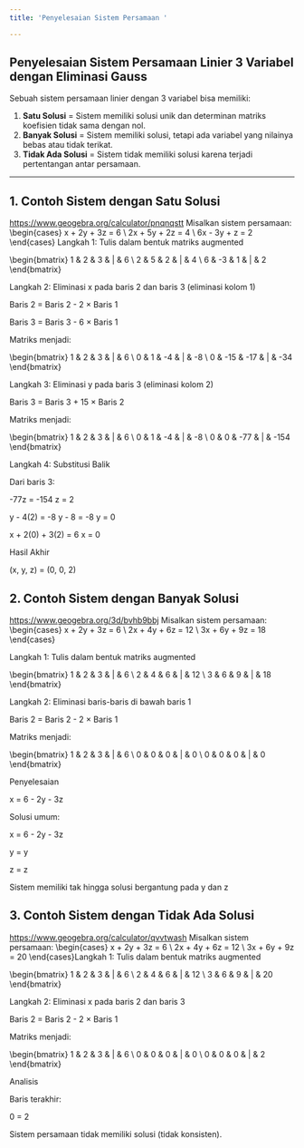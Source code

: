 ```yaml
---
title: 'Penyelesaian Sistem Persamaan '

---
```


## Penyelesaian Sistem Persamaan Linier 3 Variabel dengan Eliminasi Gauss
Sebuah sistem persamaan linier dengan 3 variabel bisa memiliki:
1. **Satu Solusi** = Sistem memiliki solusi unik dan determinan matriks koefisien tidak sama dengan nol.
2. **Banyak Solusi** = Sistem memiliki solusi, tetapi ada variabel yang nilainya bebas atau tidak terikat.
3. **Tidak Ada Solusi** = Sistem tidak memiliki solusi karena terjadi pertentangan antar persamaan.
---
## 1. Contoh Sistem dengan Satu Solusi
https://www.geogebra.org/calculator/pnqnqstt
Misalkan sistem persamaan:
\
\begin{cases}
x + 2y + 3z = 6 \\
2x + 5y + 2z = 4 \\
6x - 3y + z = 2
\end{cases}
Langkah 1: Tulis dalam bentuk matriks augmented

\begin{bmatrix}
1 & 2 & 3 & | & 6 \\
2 & 5 & 2 & | & 4 \\
6 & -3 & 1 & | & 2
\end{bmatrix}

Langkah 2: Eliminasi x pada baris 2 dan baris 3 (eliminasi kolom 1)

Baris 2 = Baris 2 - 2 × Baris 1

Baris 3 = Baris 3 - 6 × Baris 1

Matriks menjadi:

\begin{bmatrix}
1 & 2 & 3 & | & 6 \\
0 & 1 & -4 & | & -8 \\
0 & -15 & -17 & | & -34
\end{bmatrix}

Langkah 3: Eliminasi y pada baris 3 (eliminasi kolom 2)

Baris 3 = Baris 3 + 15 × Baris 2

Matriks menjadi:

\begin{bmatrix}
1 & 2 & 3 & | & 6 \\
0 & 1 & -4 & | & -8 \\
0 & 0 & -77 & | & -154
\end{bmatrix}

Langkah 4: Substitusi Balik

Dari baris 3:


-77z = -154
z = 2

y - 4(2) = -8
y - 8 = -8
y = 0

x + 2(0) + 3(2) = 6
x = 0

Hasil Akhir

(x, y, z) = (0, 0, 2)
## 2. Contoh Sistem dengan Banyak Solusi
https://www.geogebra.org/3d/bvhb9bbj
Misalkan sistem persamaan:
\begin{cases}
x + 2y + 3z = 6 \\
2x + 4y + 6z = 12 \\
3x + 6y + 9z = 18
\end{cases}

Langkah 1: Tulis dalam bentuk matriks augmented

\begin{bmatrix}
1 & 2 & 3 & | & 6 \\
2 & 4 & 6 & | & 12 \\
3 & 6 & 9 & | & 18
\end{bmatrix}

Langkah 2: Eliminasi baris-baris di bawah baris 1

Baris 2 = Baris 2 - 2 × Baris 1

Matriks menjadi:

\begin{bmatrix}
1 & 2 & 3 & | & 6 \\
0 & 0 & 0 & | & 0 \\
0 & 0 & 0 & | & 0
\end{bmatrix}

Penyelesaian

x = 6 - 2y - 3z

Solusi umum:

x = 6 - 2y - 3z

y = y

z = z

Sistem memiliki tak hingga solusi bergantung pada y dan z
## 3. Contoh Sistem dengan Tidak Ada Solusi
https://www.geogebra.org/calculator/qvvtwash
Misalkan sistem persamaan:
\begin{cases}
x + 2y + 3z = 6 \\
2x + 4y + 6z = 12 \\
3x + 6y + 9z = 20
\end{cases}Langkah 1: Tulis dalam bentuk matriks augmented

\begin{bmatrix}
1 & 2 & 3 & | & 6 \\
2 & 4 & 6 & | & 12 \\
3 & 6 & 9 & | & 20
\end{bmatrix}

Langkah 2: Eliminasi x pada baris 2 dan baris 3

Baris 2 = Baris 2 - 2 × Baris 1

Matriks menjadi:

\begin{bmatrix}
1 & 2 & 3 & | & 6 \\
0 & 0 & 0 & | & 0 \\
0 & 0 & 0 & | & 2
\end{bmatrix}

Analisis

Baris terakhir:

0 = 2

Sistem persamaan tidak memiliki solusi (tidak konsisten).
